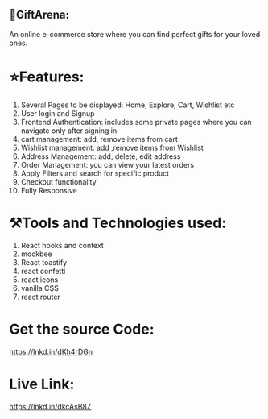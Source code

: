 
## 🎁GiftArena:
 An online e-commerce store where you can find perfect gifts for your loved ones.

# ⭐Features:

1. Several Pages to be displayed: Home, Explore, Cart, Wishlist etc
2. User login and Signup
3. Frontend Authentication: includes some private pages where you can navigate only after signing in
4. cart management: add, remove items from cart
5. Wishlist management: add ,remove items from Wishlist
6. Address Management: add, delete, edit address
7. Order Management: you can view your latest orders
8. Apply Filters and search for specific product
10. Checkout functionality
11. Fully Responsive

# ⚒️Tools and Technologies used:

1. React hooks and context
2. mockbee
3. React toastify
4. react confetti
5. react icons
6. vanilla CSS
7. react router

# Get the source Code:
 https://lnkd.in/dKh4rDGn

# Live Link:
https://lnkd.in/dkcAsB8Z


